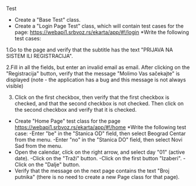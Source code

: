 Test
- Create a "Base Test" class.
- Create a "Login Page Test" class, which will contain test cases for the page: https://webapi1.srbvoz.rs/ekarta/app/#!/login
*Write the following test cases:

1.Go to the page and verify that the subtitle has the text "PRIJAVA NA SISTEM ILI REGISTRACIJA".

2.Fill in all the fields, but enter an invalid email as email. After clicking on the "Registracija" button,
  verify that the message "Molimo Vas sačekajte" is displayed 
(note - the application has a bug and this message is not always visible)

3. Click on the first checkbox, then verify that the first checkbox is checked,
  and that the second checkbox is not checked. 
Then click on the second checkbox and verify that it is checked.

- Create "Home Page" test class for the page https://webapi1.srbvoz.rs/ekarta/app/#!/home
*Write the following test case:
-Enter "be" in the "Stanica OD" field, then select Beograd Centar  from the menu.
-Enter "no" in the "Stanica DO" field, then select Novi Sad from the menu.
- Open the calendar, click on the right arrow, and select day "01" (active date).
-Click on the "Traži" button.
-Click on the first button "Izaberi".
-Click on the "Dalje" button.
- Verify that the message on the next page contains the text "Broj putnika" (there is no need to create a new Page class for that page).
